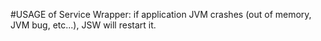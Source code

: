 #USAGE of Service Wrapper:
 if application JVM crashes (out of memory, JVM bug, etc...), JSW will restart it.
